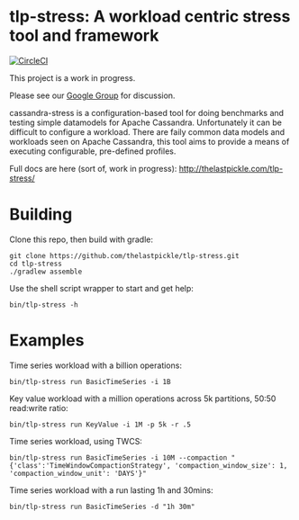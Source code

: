 # tlp-stress: A workload centric stress tool and framework

[![CircleCI](https://circleci.com/gh/thelastpickle/tlp-stress.svg?style=svg)](https://circleci.com/gh/thelastpickle/tlp-stress)

This project is a work in progress. 

Please see our [Google Group](https://groups.google.com/d/forum/tlp-dev-tools) for discussion.

cassandra-stress is a configuration-based tool for doing benchmarks and testing simple datamodels for Apache Cassandra.  Unfortunately it can be difficult to configure a workload.  There are faily common data models and workloads seen on Apache Cassandra, this tool aims to provide a means of executing configurable, pre-defined profiles.

Full docs are here (sort of, work in progress): http://thelastpickle.com/tlp-stress/

# Building

Clone this repo, then build with gradle:

    git clone https://github.com/thelastpickle/tlp-stress.git
    cd tlp-stress
    ./gradlew assemble
    
Use the shell script wrapper to start and get help:

    bin/tlp-stress -h

# Examples

Time series workload with a billion operations:

    bin/tlp-stress run BasicTimeSeries -i 1B

Key value workload with a million operations across 5k partitions, 50:50 read:write ratio:

    bin/tlp-stress run KeyValue -i 1M -p 5k -r .5


Time series workload, using TWCS:

    bin/tlp-stress run BasicTimeSeries -i 10M --compaction "{'class':'TimeWindowCompactionStrategy', 'compaction_window_size': 1, 'compaction_window_unit': 'DAYS'}"

Time series workload with a run lasting 1h and 30mins:

    bin/tlp-stress run BasicTimeSeries -d "1h 30m"

